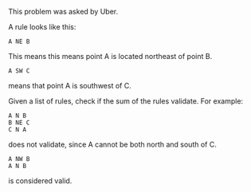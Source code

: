 
This problem was asked by Uber.

A rule looks like this:
```
A NE B
```
This means this means point A is located northeast of point B.
```
A SW C
```
means that point A is southwest of C.

Given a list of rules, check if the sum of the rules validate. For example:
```
A N B
B NE C
C N A
```
does not validate, since A cannot be both north and south of C.

```
A NW B
A N B
```
is considered valid.

